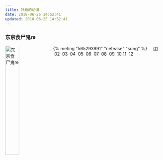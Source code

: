 ```yaml
---
title: 好看的动漫
date: 2018-06-25 14:52:41
updated: 2018-06-25 14:52:41
---
```

### 东京食尸鬼re
{% meting "565293991" "netease" "song" %}
<img src="https://timgsa.baidu.com/timg?image&quality=80&size=b9999_10000&sec=1529994283078&di=4bb85e8884857bdc5838634a911c5156&imgtype=0&src=http%3A%2F%2F5b0988e595225.cdn.sohucs.com%2Fimages%2F20171009%2Fbdf1410326034f378792283332a22f96.jpeg" width = "30%" height = "30%" alt="东京食尸鬼re" align=left />
&nbsp;&nbsp;&nbsp;&nbsp;[01](http://cn2.okokyun.com/share/f655e8f9339af2b629ebed05b585423a) &nbsp;[02](http://youku.cdn1-letv.com/share/6a80e309f1922a25cb00ebcbabc017ae)&nbsp; [03](http://youku.cdn1-letv.com/share/ab49b208848abe14418090d95df0d590) &nbsp;[04](http://youku.cdn1-letv.com/share/a26475af783877529bf81eed81743d71)&nbsp; [05](http://youku.cdn1-letv.com/share/48abd1b3f5452995d995eb78a77013c8)&nbsp; [06](http://youku.cdn1-letv.com/share/2db9f30839751e6714522e71cdad18b5)&nbsp; [07](http://youku.cdn1-letv.com/share/0b01c7d68feb22290f3b0da91bef689d)&nbsp; [08](http://youku.cdn1-letv.com/share/f0f072c0dbbe1e8b36afffba199afa23) &nbsp;[09](http://youku.cdn1-letv.com/share/b55812911f2a27b05425d0692f19a039)&nbsp; [10](http://v.yongjiujiexi.com/share/zIC0KdBLgObZcHaH) [11](http://youku163.zuida-bofang.com/share/cd7c230fc5deb01ff5f7b1be1acef9cf) &nbsp;[12](https://cdn.youku-letv.com/share/L6YxCg3Kk7nN04jt)
<br><br><br><br><br><br><br>







